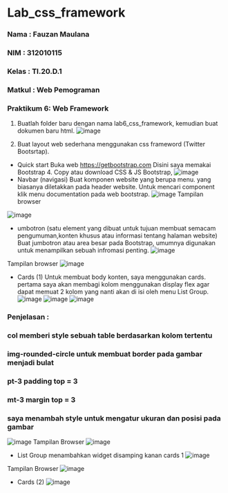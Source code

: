 # Lab_css_framework

### Nama       : Fauzan Maulana
### NIM        : 312010115
### Kelas      : TI.20.D.1
### Matkul     : Web Pemograman
### Praktikum 6: Web Framework

1. Buatlah folder baru dengan nama lab6_css_framework, kemudian buat dokumen baru html.
![image](https://user-images.githubusercontent.com/101807419/164915618-e0a819c8-25bb-4103-ab29-9455953a9d63.png)

2. Buat layout web sederhana menggunakan css frameword (Twitter Bootsrtap).
- Quick start Buka web https://getbootstrap.com Disini saya memakai Bootstrap 4. Copy atau download CSS & JS Bootstrap,
![image](https://user-images.githubusercontent.com/101807419/164915739-c7ae58ca-8c7d-4e09-8552-c1c4e4cfcccf.png)
- Navbar (navigasi) Buat komponen website yang berupa menu. yang biasanya diletakkan pada header website. Untuk mencari component klik menu documentation pada web bootstrap.
![image](https://user-images.githubusercontent.com/101807419/164915907-49162324-c36c-4f5c-8858-4580ec71d3dd.png)
Tampilan browser

![image](https://user-images.githubusercontent.com/101807419/164915980-501148c6-9f7d-44c8-94fb-c62848fe164d.png)

- umbotron (satu element yang dibuat untuk tujuan membuat semacam pengumuman,konten khusus atau informasi tentang halaman website) Buat jumbotron atau area besar pada Bootstrap, umumnya digunakan untuk menampilkan sebuah infromasi penting.
![image](https://user-images.githubusercontent.com/101807419/164916013-5c0c3c9d-9333-492e-a80c-8c995e562db4.png)

Tampilan browser
![image](https://user-images.githubusercontent.com/101807419/164916031-6ed3d3c4-97aa-4bd8-be4d-670577496852.png)

- Cards (1) Untuk membuat body konten, saya menggunakan cards. pertama saya akan membagi kolom menggunakan display flex agar dapat memuat 2 kolom yang nanti akan di isi oleh menu List Group.
![image](https://user-images.githubusercontent.com/101807419/164916082-30cb508e-a2b7-4205-97ab-71c898805b97.png)
![image](https://user-images.githubusercontent.com/101807419/164916174-a80896ee-5b37-4f06-b9b0-ea3eb5ffe652.png)
![image](https://user-images.githubusercontent.com/101807419/164916219-3356213d-62b0-4fc2-886b-e16f664d624e.png)

### Penjelasan :
### col memberi style sebuah table berdasarkan kolom tertentu
### img-rounded-circle untuk membuat border pada gambar menjadi bulat
### pt-3 padding top = 3
### mt-3 margin top = 3
### saya menambah style untuk mengatur ukuran dan posisi pada gambar

![image](https://user-images.githubusercontent.com/101807419/164916304-6787e91a-b030-444d-b8c9-743d36b94d97.png)
Tampilan Browser
![image](https://user-images.githubusercontent.com/101807419/164916358-b7dbd9f3-0871-46f7-a7a4-44ddc5a9790d.png)

- List Group menambahkan widget disamping kanan cards 1
![image](https://user-images.githubusercontent.com/101807419/164916411-be2b2400-21a5-497b-85ba-658845f6519a.png)

Tampilan Browser
![image](https://user-images.githubusercontent.com/101807419/164916471-66f8a251-0ddd-4ea6-bcfd-bf083de3ec5c.png)

- Cards (2)
![image](https://user-images.githubusercontent.com/101807419/164916559-a7dd3d06-47a5-4c2f-8082-f12aa26e929a.png)



